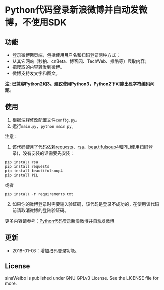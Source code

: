 # Python代码登录新浪微博并自动发微博，不使用SDK

## 功能

* 登录微博网页端，包括使用用户名和扫码登录两种方式；
* 从其它网站（秒拍、cnBeta、博客园、TechWeb、推酷等）爬取内容;
* 把爬取的内容转发到微博。
* 微博支持发文字和图文。

**注: 已兼容Python2和3。建议使用Python3，Python2下可能出现字符编码问题。**

## 使用

1.  根据注释修改配置文件`config.py`。
2.  运行`main.py`，`python main.py`。

注意：
1. 该代码使用了代码依赖[requests](http://docs.python-requests.org/en/master/)、[rsa](https://pypi.python.org/pypi/rsa)、[beautifulsoup4](https://www.crummy.com/software/BeautifulSoup/bs4/doc/)和PIL(使用扫码登录)，没有安装的话需要先安装：

```
pip install rsa
pip install requests
pip install beautifulsoup4
pip install PIL
```
或者

```
pip install -r requirements.txt
```

2. 如果你的微博登录时需要输入验证码，该代码是登录不成功的，在使用该代码前请取消微博的登陆验证码。

更多内容请参考：[Python代码登录新浪微博并自动发微博](http://chaolongzhang.github.io/2015/code-login-sina-weibo-update-weibo/ )

## 更新

* 2018-01-06：增加扫码登录功能。

## License

sinaWeibo is published under GNU GPLv3 License. See the LICENSE file for more.
